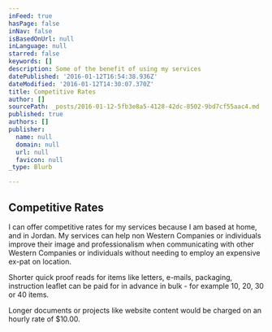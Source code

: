 ```yaml
---
inFeed: true
hasPage: false
inNav: false
isBasedOnUrl: null
inLanguage: null
starred: false
keywords: []
description: Some of the benefit of using my services
datePublished: '2016-01-12T16:54:38.936Z'
dateModified: '2016-01-12T14:30:07.370Z'
title: Competitive Rates
author: []
sourcePath: _posts/2016-01-12-5fb3e8a5-4128-42dc-8502-9bd7cf55aac4.md
published: true
authors: []
publisher:
  name: null
  domain: null
  url: null
  favicon: null
_type: Blurb

---
```

## Competitive Rates

I can offer competitive rates for my services because I am based at home, and in Jordan. My services can help non Western Companies or individuals improve their image and professionalism when communicating with other Western Companies or individuals without needing to employ an expensive ex-pat on location.

Shorter quick proof reads for items like letters, e-mails, packaging, instruction leaflet can be paid for in advance in bulk - for example 10, 20, 30 or 40 items. 

Longer documents or projects like website content would be charged on an hourly rate of $10.00\.